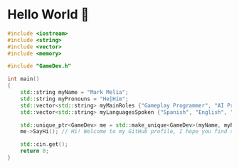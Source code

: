 # Hello World 👋

<!--![visitors](https://visitor-badge.laobi.icu/badge?page_id=markmeliaa.markmeliaa)
[![Open Source Love](https://badges.frapsoft.com/os/v1/open-source.svg?v=102)](https://github.com/ellerbrock/open-source-badge/)-->

<!---
/*
class GameDev
{
public:
    GameDev(std::string name,
            std::string pronouns,
            std::vector<std::string> mainRoles,
            std::vector<std::string> languagesSpoken) :
        name(name), pronouns(pronouns), mainRoles(mainRoles), languagesSpoken(languagesSpoken)
    {
    }

    void SayHi()
    {
        std::cout << "Hi! Welcome to my GitHub profile, I hope you find some of my work interesting!" << std::endl;
    }

private:
    std::string name;
    std::string pronouns;
    std::vector<std::string> mainRoles;
    std::vector<std::string> languagesSpoken;
}
*/
-->

```c++
#include <iostream>
#include <string>
#include <vector>
#include <memory>

#include "GameDev.h"

int main()
{
    std::string myName = "Mark Melia";
    std::string myPronouns = "He|Him";
    std::vector<std::string> myMainRoles {"Gameplay Programmer", "AI Programmer", "Game Designer"};
    std::vector<std::string> myLanguagesSpoken {"Spanish", "English", "Catalan", "French"};

    std::unique_ptr<GameDev> me = std::make_unique<GameDev>(myName, myPronouns, myMainRoles, myLanguagesSpoken);
    me->SayHi(); // Hi! Welcome to my GitHub profile, I hope you find some of my work interesting!

    std::cin.get();
    return 0;
}
```
